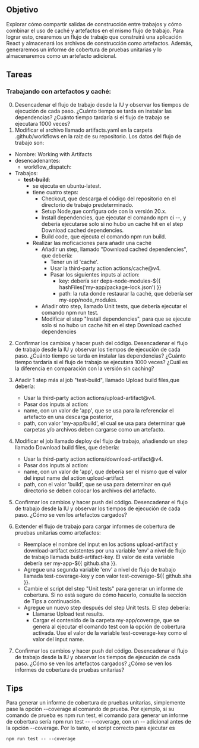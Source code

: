 ## Objetivo

Explorar cómo compartir salidas de construcción entre trabajos y cómo combinar el uso de caché y artefactos en el mismo flujo de trabajo.
Para lograr esto, crearemos un flujo de trabajo que construirá una aplicación React y almacenará los archivos de construcción como artefactos. Además, generaremos un informe de cobertura de pruebas unitarias y lo almacenaremos como un artefacto adicional.

## Tareas 

### Trabajando con artefactos y caché:

0. Desencadenar el flujo de trabajo desde la IU y observar los tiempos de ejecución de cada paso. ¿Cuánto tiempo se tarda en instalar las dependencias? ¿Cuánto tiempo tardaría si el flujo de trabajo se ejecutara 1000 veces?
1. Modificar el archivo llamado artifacts.yaml en la carpeta .github/workflows en la raíz de su repositorio.  Los datos del flujo de trabajo son:

- Nombre:  Working with Artifacts
- desencadenantes:
  - workflow_dispatch:
- Trabajos:
  - **test-build**:
    - se ejecuta en ubuntu-latest.
    - tiene cuatro steps:
      - Checkout, que descarga el código del repositorio en el directorio de trabajo predeterminado.
      - Setup Node,que configura ode con la versión 20.x.
      - Install dependencies, que ejecutar el comando npm ci --, y debería ejecutarse solo si no hubo un cache hit en el step Download cached dependencies.
      - Build code, que ejecuta el comando npm run build.
    - Realizar las moficaciones para añadir una caché
      - Añadir un step, llamado "Download cached dependencies", que debería:
        - Tener un id  'cache'.
        - Usar la third-party action actions/cache@v4.
        - Pasar los siguientes inputs al action:
          - key: debería ser deps-node-modules-${{ hashFiles('my-app/package-lock.json') }}
          - path: la ruta donde restaurar la caché, que debería ser my-app/node_modules.
      - Añadir otro step, llamado Unit tests, que debería ejecutar el comando npm run test.
      - Modificar el step "Install dependencies", para que se ejecute solo si no hubo un cache hit en el step Download cached dependencies

2. Confirmar los cambios y hacer push del código. Desencadenar el flujo de trabajo desde la IU y observar los tiempos de ejecución de cada paso. ¿Cuánto tiempo se tarda en instalar las dependencias? ¿Cuánto tiempo tardaría si el flujo de trabajo se ejecutara 1000 veces? ¿Cuál es la diferencia en comparación con la versión sin caching?
3. Añadir 1 step más al job "test-build", llamado Upload build files,que debería:

   - Usar la third-party action actions/upload-artifact@v4.
   - Pasar dos inputs al action:
   - name, con un valor de 'app', que se usa para la referenciar el artefacto en una descarga posterior,
   - path, con valor 'my-app/build', el cual se usa para determinar qué carpetas y/o archivos deben cargarse como un artefacto.
4. Modificar el job llamado deploy del flujo de trabajo, añadiendo un step llamado Download build files, que debería:

   - Usar la third-party action actions/download-artifact@v4.
   - Pasar dos inputs al action:
   - name, con un valor de 'app', que debería ser el mismo que el valor del input name del action upload-artifact
   - path, con el valor  'build', que se usa para determinar en qué directorio se deben colocar los archivos del artefacto.
5. Confirmar los cambios y hacer push del código. Desencadenar el flujo de trabajo desde la IU y observar los tiempos de ejecución de cada paso. ¿Cómo se ven los artefactos cargados?
6. Extender el flujo de trabajo para cargar informes de cobertura de pruebas unitarias como artefactos:

   - Reemplace el nombre del input en los actions upload-artifact y download-artifact existentes por una variable 'env' a nivel de flujo de trabajo llamada build-artifact-key. El valor de esta variable debería ser my-app-${{ github.sha }}.
   - Agregue una segunda variable 'env' a nivel de flujo de trabajo llamada test-coverage-key y con valor test-coverage-${{ github.sha }}.
   - Cambie el script del step "Unit tests" para generar un informe de cobertura. Si no está seguro de cómo hacerlo, consulte la sección de Tips a continuación.
   - Agregue un nuevo step después del step Unit tests. El step debería:
     - Llamarse Upload test results.
     - Cargar el contenido de la carpeta my-app/coverage, que se genera al ejecutar el comando test con la opción de cobertura activada. Use el valor de la variable test-coverage-key como el valor del input name.
7. Confirmar los cambios y hacer push del código. Desencadenar el flujo de trabajo desde la IU y observar los tiempos de ejecución de cada paso. ¿Cómo se ven los artefactos cargados? ¿Cómo se ven los informes de cobertura de pruebas unitarias?

## Tips

Para generar un informe de cobertura de pruebas unitarias, simplemente pase la opción --coverage al comando de prueba.
Por ejemplo, si su comando de prueba es npm run test, el comando para generar un informe de cobertura sería npm run test -- --coverage, con un -- adicional antes de la opción --coverage.
Por lo tanto, el script correcto para ejecutar es

```shell
npm run test -- --coverage
```
